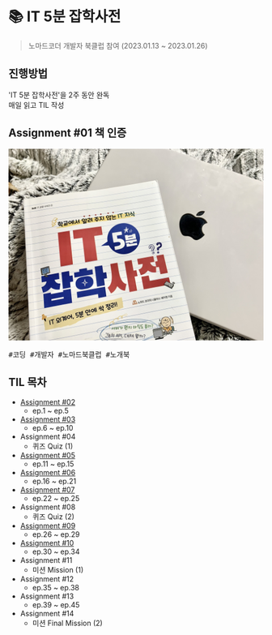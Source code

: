 # 📚 IT 5분 잡학사전
> 노마드코더 개발자 북클럽 참여 (2023.01.13 ~ 2023.01.26)

## 진행방법
'IT 5분 잡학사전'을 2주 동안 완독<br>
매일 읽고 TIL 작성 

## Assignment #01 책 인증
<img src="images/my-book.jpeg">
<pre>#코딩 #개발자 #노마드북클럽 #노개북</pre>

## TIL 목차
* <a href="assignment-02.md">Assignment #02</a>
  * ep.1 ~ ep.5
* <a href="assignment-03.md">Assignment #03</a>
  * ep.6 ~ ep.10
* Assignment #04
  * 퀴즈 Quiz (1)
* <a href="assignment-05.md">Assignment #05</a>
  * ep.11 ~ ep.15
* <a href="assignment-06.md">Assignment #06</a>
  * ep.16 ~ ep.21
* <a href="assignment-07.md">Assignment #07</a>
  * ep.22 ~ ep.25
* Assignment #08
  * 퀴즈 Quiz (2)
* <a href="assignment-09.md">Assignment #09</a>
  * ep.26 ~ ep.29
* <a href="assignment-10.md">Assignment #10</a>
  * ep.30 ~ ep.34
* Assignment #11
  * 미션 Mission (1)
* Assignment #12
  * ep.35 ~ ep.38
* Assignment #13
  * ep.39 ~ ep.45
* Assignment #14
  * 미션 Final Mission (2)